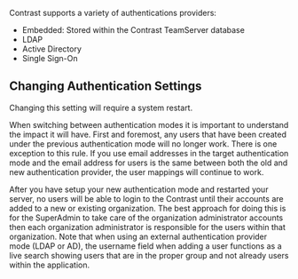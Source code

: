 <!--
title: "Authentication"
description: "Overview of authentication topics"
tags: "installation setup EOP system settings connect authentication overview "
-->

Contrast supports a variety of authentications providers:

* Embedded: Stored within the Contrast TeamServer database
* LDAP
* Active Directory
* Single Sign-On

## Changing Authentication Settings
Changing this setting will require a system restart.

When switching between authentication modes it is important to understand the impact it will have. First and foremost, any users that have been created under the previous authentication mode will no longer work. There is one exception to this rule. If you use email addresses in the target authentication mode and the email address for users is the same between both the old and new authentication provider, the user mappings will continue to work.

After you have setup your new authentication mode and restarted your server, no users will be able to login to the Contrast until their accounts are added to a new or existing organization. The best approach for doing this is for the SuperAdmin to take care of the organization administrator accounts then each organization administrator is responsible for the users within that organization. Note that when using an external authentication provider mode (LDAP or AD), the username field when adding a user functions as a live search showing users that are in the proper group and not already users within the application.